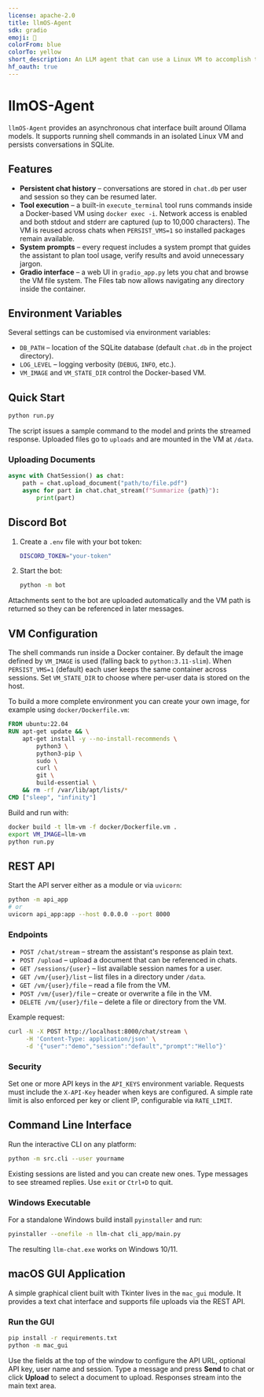 ```yaml
---
license: apache-2.0
title: llmOS-Agent
sdk: gradio
emoji: 🚀
colorFrom: blue
colorTo: yellow
short_description: An LLM agent that can use a Linux VM to accomplish tasks.
hf_oauth: true
---
```


# llmOS-Agent

`llmOS-Agent` provides an asynchronous chat interface built around Ollama models. It supports running shell commands in an isolated Linux VM and persists conversations in SQLite.

## Features

- **Persistent chat history** – conversations are stored in `chat.db` per user and session so they can be resumed later.
- **Tool execution** – a built-in `execute_terminal` tool runs commands inside a Docker-based VM using `docker exec -i`. Network access is enabled and both stdout and stderr are captured (up to 10,000 characters). The VM is reused across chats when `PERSIST_VMS=1` so installed packages remain available.
- **System prompts** – every request includes a system prompt that guides the assistant to plan tool usage, verify results and avoid unnecessary jargon.
- **Gradio interface** – a web UI in `gradio_app.py` lets you chat and browse the VM file system. The Files tab now allows navigating any directory inside the container.

## Environment Variables

Several settings can be customised via environment variables:

- `DB_PATH` – location of the SQLite database (default `chat.db` in the project directory).
- `LOG_LEVEL` – logging verbosity (`DEBUG`, `INFO`, etc.).
- `VM_IMAGE` and `VM_STATE_DIR` control the Docker-based VM.

## Quick Start

```bash
python run.py
```

The script issues a sample command to the model and prints the streamed response. Uploaded files go to `uploads` and are mounted in the VM at `/data`.

### Uploading Documents

```python
async with ChatSession() as chat:
    path = chat.upload_document("path/to/file.pdf")
    async for part in chat.chat_stream(f"Summarize {path}"):
        print(part)
```

## Discord Bot

1. Create a `.env` file with your bot token:

   ```bash
   DISCORD_TOKEN="your-token"
   ```
2. Start the bot:

   ```bash
   python -m bot
   ```

Attachments sent to the bot are uploaded automatically and the VM path is returned so they can be referenced in later messages.

## VM Configuration

The shell commands run inside a Docker container. By default the image defined by `VM_IMAGE` is used (falling back to `python:3.11-slim`). When `PERSIST_VMS=1` (default) each user keeps the same container across sessions. Set `VM_STATE_DIR` to choose where per-user data is stored on the host.

To build a more complete environment you can create your own image, for example using `docker/Dockerfile.vm`:

```Dockerfile
FROM ubuntu:22.04
RUN apt-get update && \
    apt-get install -y --no-install-recommends \
        python3 \
        python3-pip \
        sudo \
        curl \
        git \
        build-essential \
    && rm -rf /var/lib/apt/lists/*
CMD ["sleep", "infinity"]
```

Build and run with:

```bash
docker build -t llm-vm -f docker/Dockerfile.vm .
export VM_IMAGE=llm-vm
python run.py
```

## REST API

Start the API server either as a module or via `uvicorn`:

```bash
python -m api_app
# or
uvicorn api_app:app --host 0.0.0.0 --port 8000
```

### Endpoints

- `POST /chat/stream` – stream the assistant's response as plain text.
- `POST /upload` – upload a document that can be referenced in chats.
- `GET /sessions/{user}` – list available session names for a user.
- `GET /vm/{user}/list` – list files in a directory under `/data`.
- `GET /vm/{user}/file` – read a file from the VM.
- `POST /vm/{user}/file` – create or overwrite a file in the VM.
- `DELETE /vm/{user}/file` – delete a file or directory from the VM.

Example request:

```bash
curl -N -X POST http://localhost:8000/chat/stream \
     -H 'Content-Type: application/json' \
     -d '{"user":"demo","session":"default","prompt":"Hello"}'
```

### Security

Set one or more API keys in the ``API_KEYS`` environment variable. Requests must
include the ``X-API-Key`` header when keys are configured. A simple rate limit is
also enforced per key or client IP, configurable via ``RATE_LIMIT``.

## Command Line Interface

Run the interactive CLI on any platform:

```bash
python -m src.cli --user yourname
```

Existing sessions are listed and you can create new ones. Type messages to see streamed replies. Use `exit` or `Ctrl+D` to quit.

### Windows Executable

For a standalone Windows build install `pyinstaller` and run:

```bash
pyinstaller --onefile -n llm-chat cli_app/main.py
```

The resulting `llm-chat.exe` works on Windows 10/11.

## macOS GUI Application

A simple graphical client built with Tkinter lives in the `mac_gui` module. It
provides a text chat interface and supports file uploads via the REST API.

### Run the GUI

```bash
pip install -r requirements.txt
python -m mac_gui
```

Use the fields at the top of the window to configure the API URL, optional API
key, user name and session. Type a message and press **Send** to chat or click
**Upload** to select a document to upload. Responses stream into the main text
area.

